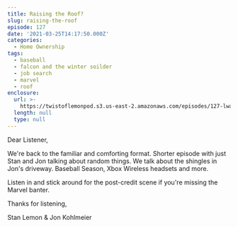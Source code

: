 ```yaml
---
title: Raising the Roof?
slug: raising-the-roof
episode: 127
date: '2021-03-25T14:17:50.000Z'
categories:
  - Home Ownership
tags:
  - baseball
  - falcon and the winter soilder
  - job search
  - marvel
  - roof
enclosure:
  url: >-
    https://twistoflemonpod.s3.us-east-2.amazonaws.com/episodes/127-lwatol-20210325.mp3
  length: null
  type: null
---
```


Dear Listener,

We're back to the familiar and comforting format. Shorter episode with just Stan and Jon talking about random things. We talk about the shingles in Jon's driveway. Baseball Season, Xbox Wireless headsets and more.

Listen in and stick around for the post-credit scene if you're missing the Marvel banter.

Thanks for listening,

Stan Lemon & Jon Kohlmeier
